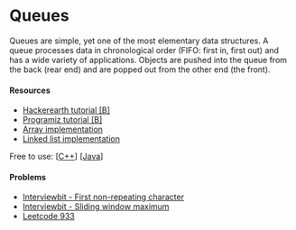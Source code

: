 # Queues

Queues are simple, yet one of the most elementary data structures. A queue processes data in chronological order (FIFO: first in, first out) and has a wide variety of applications. Objects are pushed into the queue from the back (rear end) and are popped out from the other end (the front).

#### Resources
* [Hackerearth tutorial [B]](https://www.hackerearth.com/practice/data-structures/queues/basics-of-queues/tutorial/)
* [Programiz tutorial [B]](https://www.programiz.com/dsa/queue)
* [Array implementation](https://www.geeksforgeeks.org/queue-set-1introduction-and-array-implementation/)
* [Linked list implementation](https://www.geeksforgeeks.org/queue-linked-list-implementation/)

Free to use: [[C++](https://www.geeksforgeeks.org/queue-cpp-stl/)] [[Java](https://www.geeksforgeeks.org/queue-interface-java/)]

#### Problems
* [Interviewbit - First non-repeating character](https://www.interviewbit.com/problems/first-non-repeating-character-in-a-stream-of-characters/)
* [Interviewbit - Sliding window maximum](https://www.interviewbit.com/problems/sliding-window-maximum/)
* [Leetcode 933](https://leetcode.com/problems/number-of-recent-calls/solution/)